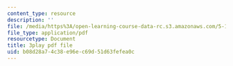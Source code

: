 ```yaml
---
content_type: resource
description: ''
file: /media/https%3A/open-learning-course-data-rc.s3.amazonaws.com/5-112-principles-of-chemical-science-fall-2005/b08d28a74c38e96ec69d51d63fefea0c_oLbTUpxhE24.pdf
file_type: application/pdf
resourcetype: Document
title: 3play pdf file
uid: b08d28a7-4c38-e96e-c69d-51d63fefea0c
---
```

